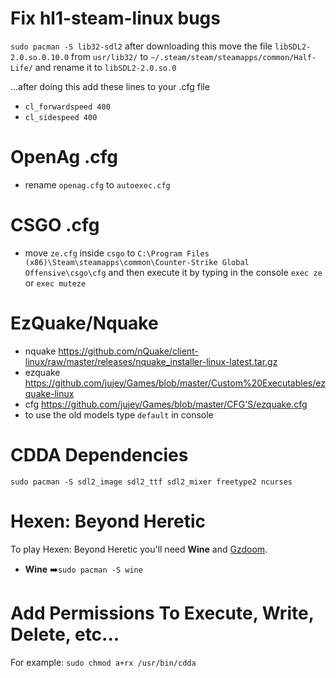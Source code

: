 # Fix hl1-steam-linux bugs

`sudo pacman -S lib32-sdl2` after downloading this move the file `libSDL2-2.0.so.0.10.0` from `usr/lib32/` to `~/.steam/steam/steamapps/common/Half-Life/` and rename it to `libSDL2-2.0.so.0`

...after doing this add these lines to your .cfg file
- `cl_forwardspeed 400`
- `cl_sidespeed 400`

# OpenAg .cfg
- rename `openag.cfg` to `autoexec.cfg`

# CSGO .cfg
- move `ze.cfg` inside `csgo` to `C:\Program Files (x86)\Steam\steamapps\common\Counter-Strike Global Offensive\csgo\cfg` and then execute it by typing in the console `exec ze` or `exec muteze`

# EzQuake/Nquake
- nquake https://github.com/nQuake/client-linux/raw/master/releases/nquake_installer-linux-latest.tar.gz
- ezquake https://github.com/jujey/Games/blob/master/Custom%20Executables/ezquake-linux
- cfg https://github.com/jujey/Games/blob/master/CFG'S/ezquake.cfg
- to use the old models type `default` in console

# CDDA Dependencies
`sudo pacman -S sdl2_image sdl2_ttf sdl2_mixer freetype2 ncurses`
# Hexen: Beyond Heretic
To play Hexen: Beyond Heretic you'll need **Wine** and [Gzdoom](https://www.zdoom.org/downloads).
- **Wine** ➡️`sudo pacman -S wine`

# Add Permissions To Execute, Write, Delete, etc...
For example: `sudo chmod a+rx /usr/bin/cdda`
